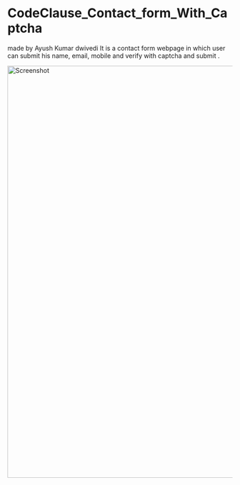 # CodeClause_Contact_form_With_Captcha 
made by Ayush Kumar dwivedi
It is a contact form webpage in which user can submit his name, email, mobile and verify with captcha and submit .

<img width="923" alt="Screenshot" src="https://github.com/ayushhkmr/Contact-form-with-captcha/assets/66322989/0da44fb5-0a6f-4cce-b0f1-eed5551d9d9f">
